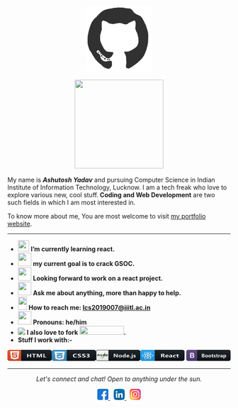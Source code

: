  <p align="center"><img src="https://github.com/yadavashu/yadavashu/blob/main/octo.gif?raw=true" width=150 height=150></p>
 <p align="center"><img src="https://media.giphy.com/media/RIBkAh90wcXuiW1Rf5/giphy.gif" width=200 height=200></p>
 
<p font-family="algerian">My name is <b><i>Ashutosh Yadav</i></b> and pursuing Computer Science in Indian Institute of Information Technology, Lucknow. I am a tech freak who love to explore various new, cool stuff.<b> Coding and Web Development</b> are two such fields in which I am most interested in.</p> 

To know more about me, You are most welcome to visit [my portfolio website](https://portfolio-ashutosh.herokuapp.com/).
<hr></hr>


- <img src="https://media.giphy.com/media/cIn5fTcjnKhStIeAef/giphy.gif" width=25 height=25> **I’m currently learning react.**
- <img src="https://media.giphy.com/media/tQYCAlhT3RXbvXqI4d/giphy.gif" width=30 height=30 > **my current goal is to crack GSOC.**
- <img src="https://media.giphy.com/media/gF2m2JOyGReppog8hU/giphy.gif" width=30 height=30> **Looking forward to work on a react project.**
- <img src="https://media.giphy.com/media/RhwkGhrlj3NVSOxWSN/giphy.gif" width=30 height=30> **Ask me about anything, more than happy to help.**
- <img src="https://media.giphy.com/media/QXUKY8Xlg7xy9Nhnax/giphy.gif" width=20 height=30> **How to reach me: [lcs2019007@iiitl.ac.in](lcs2019007@iiitl.ac.in)**
- <img src="https://media.giphy.com/media/kg6JAJQojS7DbbcZJi/giphy.gif" width=30 height=30> **Pronouns: he/him**
- <img src="https://media.giphy.com/media/MAzuwWS4cNvFCHvzvT/giphy.gif" width=30> **I also love to fork <img src="https://media.giphy.com/media/j38FnpoKKsuJlhSFSr/giphy.gif" width=100 height=20>.**
- **Stuff I work with:-**
<p>
<img src="./tech/html.svg" alt="twitter"width=100 height=25><img src="./tech/css3.svg" alt="twitter"  width=100 height=25><img src="./tech/nodejs.svg" alt="twitter" width=100 height=25><img src="./tech/react.svg" alt="twitter" width=100 height=25>  <img src="./tech/bootstrap.svg" alt="twitter" width=100 height=25>
</p>
  
  <hr></hr>
  <p align="center" ><i>Let's connect and chat! Open to anything under the sun.</i></p>
   <p align="center"><a href="https://www.facebook.com/profile.php?id=100025977280583">
    <img src="./social/facebook.svg" alt="twitter" style="max-width:100%;" width=25>
  </a>&nbsp;
  <a href="https://www.linkedin.com/feed/">
    <img src="./social/linkedin.svg" alt="twitter" style="max-width:100%;"  width=25>
  </a>&nbsp;
  <a href="https://www.instagram.com/yadavashu4488/?hl=en">
    <img src="./social/instagram.svg" alt="twitter" style="max-width:100%;"  width=25>
  </a>
  </p>                                       
